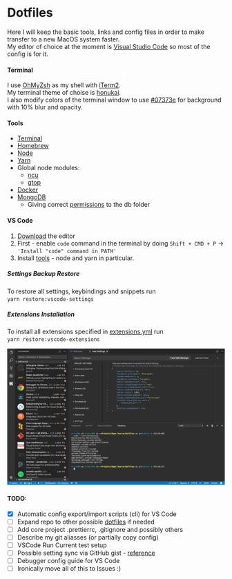 # Dotfiles

Here I will keep the basic tools, links and config files in order to make transfer to a new MacOS system faster.  
My editor of choice at the moment is [Visual Studio Code](#vs-code) so most of the config is for it.

#### Terminal

I use [OhMyZsh](https://github.com/robbyrussell/oh-my-zsh#basic-installation) as my shell with [iTerm2](https://www.iterm2.com/downloads.html).  
My terminal theme of choise is [honukai](https://github.com/oskarkrawczyk/honukai-iterm-zsh#installation).  
I also modify colors of the terminal window to use [#07373e](http://www.color-hex.com/color/07373e) for background with 10% blur and opacity.

#### Tools
- [Terminal](#terminal)
- [Homebrew](https://brew.sh/index.html)
- [Node](https://nodejs.org/en/)
- [Yarn](https://yarnpkg.com/en/docs/install)
- Global node modules:
  - [ncu](https://www.npmjs.com/package/npm-check-updates)
  - [gtop](https://www.npmjs.com/package/gtop)
- [Docker](https://docs.docker.com/docker-for-mac/install/#download-docker-for-mac)
- [MongoDB](https://docs.mongodb.com/manual/tutorial/install-mongodb-on-os-x/#install-mongodb-community-edition-with-homebrew)
  - Giving correct [permissions](https://stackoverflow.com/a/29003511) to the db folder

#### VS Code

1) [Download](https://github.com/Microsoft/vscode) the editor
2) First - enable `code` command in the terminal by doing `Shift + CMD + P` -> `'Install "code" command in PATH'`  
3) Install [tools](#tools) - node and yarn in particular.

##### Settings Backup Restore

To restore all settings, keybindings and snippets run  
`yarn restore:vscode-settings`

##### Extensions Installation
To install all extensions specified in [extensions.yml](./vscode/extensions.yml) run  
`yarn restore:vscode-extensions`

<img alt="VS Code Extensions" src="./img/vscode.png" width="900px">

#### TODO:
- [x] Automatic config export/import scripts (cli) for VS Code
- [ ] Expand repo to other possible [dotfiles](https://dotfiles.github.io/) if needed
- [ ] Add core project .prettierrc, .gitignore and possibly others
- [ ] Describe my git aliasses (or partially copy config)
- [ ] VSCode Run Current test setup
- [ ] Possible setting sync via GitHub gist - [reference](https://marketplace.visualstudio.com/items?itemName=Shan.code-settings-sync)
- [ ] Debugger config guide for VS Code
- [ ] Ironically move all of this to Issues :)
